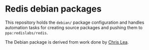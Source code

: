 Redis debian packages
=====================

This repository holds the `debian/` package configuration and handles automation
tasks for creating source packages and pushing them to `ppa:redislabs/redis`.

The Debian package is derived from work done by [Chris
Lea](https://github.com/chrislea).
